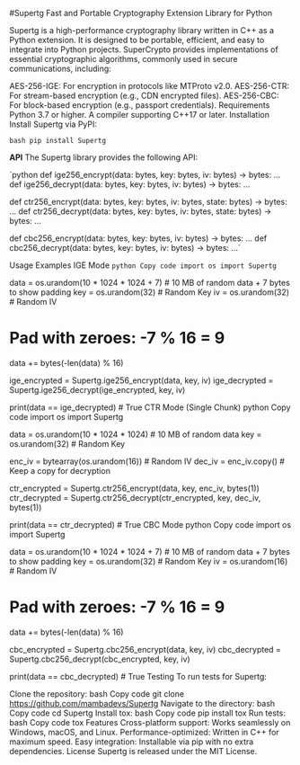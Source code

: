 #Supertg
Fast and Portable Cryptography Extension Library for Python

Supertg is a high-performance cryptography library written in C++ as a Python extension. It is designed to be portable, efficient, and easy to integrate into Python projects. SuperCrypto provides implementations of essential cryptographic algorithms, commonly used in secure communications, including:

AES-256-IGE: For encryption in protocols like MTProto v2.0.
AES-256-CTR: For stream-based encryption (e.g., CDN encrypted files).
AES-256-CBC: For block-based encryption (e.g., passport credentials).
Requirements
Python 3.7 or higher.
A compiler supporting C++17 or later.
Installation
Install Supertg via PyPI:

`bash
pip install Supertg`

__API__
The Supertg library provides the following API:

`python
def ige256_encrypt(data: bytes, key: bytes, iv: bytes) -> bytes: ...
def ige256_decrypt(data: bytes, key: bytes, iv: bytes) -> bytes: ...

def ctr256_encrypt(data: bytes, key: bytes, iv: bytes, state: bytes) -> bytes: ...
def ctr256_decrypt(data: bytes, key: bytes, iv: bytes, state: bytes) -> bytes: ...

def cbc256_encrypt(data: bytes, key: bytes, iv: bytes) -> bytes: ...
def cbc256_decrypt(data: bytes, key: bytes, iv: bytes) -> bytes: ...`

Usage Examples
IGE Mode
`python
Copy code
import os
import Supertg`

data = os.urandom(10 * 1024 * 1024 + 7)  # 10 MB of random data + 7 bytes to show padding
key = os.urandom(32)  # Random Key
iv = os.urandom(32)  # Random IV

# Pad with zeroes: -7 % 16 = 9
data += bytes(-len(data) % 16)

ige_encrypted = Supertg.ige256_encrypt(data, key, iv)
ige_decrypted = Supertg.ige256_decrypt(ige_encrypted, key, iv)

print(data == ige_decrypted)  # True
CTR Mode (Single Chunk)
python
Copy code
import os
import Supertg

data = os.urandom(10 * 1024 * 1024)  # 10 MB of random data
key = os.urandom(32)  # Random Key

enc_iv = bytearray(os.urandom(16))  # Random IV
dec_iv = enc_iv.copy()  # Keep a copy for decryption

ctr_encrypted = Supertg.ctr256_encrypt(data, key, enc_iv, bytes(1))
ctr_decrypted = Supertg.ctr256_decrypt(ctr_encrypted, key, dec_iv, bytes(1))

print(data == ctr_decrypted)  # True
CBC Mode
python
Copy code
import os
import Supertg

data = os.urandom(10 * 1024 * 1024 + 7)  # 10 MB of random data + 7 bytes to show padding
key = os.urandom(32)  # Random Key
iv = os.urandom(16)  # Random IV

# Pad with zeroes: -7 % 16 = 9
data += bytes(-len(data) % 16)

cbc_encrypted = Supertg.cbc256_encrypt(data, key, iv)
cbc_decrypted = Supertg.cbc256_decrypt(cbc_encrypted, key, iv)

print(data == cbc_decrypted)  # True
Testing
To run tests for Supertg:

Clone the repository:
bash
Copy code
git clone https://github.com/mambadevs/Supertg
Navigate to the directory:
bash
Copy code
cd Supertg
Install tox:
bash
Copy code
pip install tox
Run tests:
bash
Copy code
tox
Features
Cross-platform support: Works seamlessly on Windows, macOS, and Linux.
Performance-optimized: Written in C++ for maximum speed.
Easy integration: Installable via pip with no extra dependencies.
License
Supertg is released under the MIT License.

